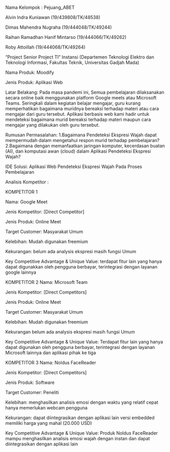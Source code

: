 Nama Kelompok : Pejuang_ABET

Alvin Indra Kuniawan (19/439808/TK/48538)

Dimas Mahendra Nugraha (19/444048/TK/49244)

Raihan Ramadhan Hanif Mintarso (19/444066/TK/49262) 

Roby Attoillah (19/444068/TK/49264)

“Project Senior Project TI”
Instansi (Departemen Teknologi Elektro dan Teknologi Informasi, Fakultas Teknik,
Universitas Gadjah Mada)

Nama Produk: 
Moodify

Jenis Produk: 
Aplikasi Web 

Latar Belakang:
Pada masa pandemi ini, Semua pembelajaran dilaksanakan secara online baik menggunakan platform Google meets atau Microsoft Teams. Seringkali dalam kegiatan belajar mengajar, guru kurang memperhatikan bagaimana muridnya bereaksi terhadap materi atau cara mengajar dari guru tersebut. Aplikasi berbasis web kami hadir untuk mendeteksi bagaimana murid bereaksi terhadap materi maupun cara mengajar yang dilakukan oleh guru tersebut. 

Rumusan Permasalahan:
  1.Bagaimana Pendeteksi Ekspresi Wajah dapat mempermudah dalam mengetahui respon murid terhadap pembelajaran?
  2.Bagaimana dengan memanfaatkan jaringan komputer, kecerdasan buatan (AI), dan komputasi awan (cloud) dalam Aplikasi Pendeteksi Ekspresi Wajah?
 
IDE Solusi:
Aplikasi Web Pendeteksi Ekspresi Wajah Pada Proses Pembelajaran


Analisis Kompetitor :

KOMPETITOR 1

Nama: Google Meet

Jenis Kompetitor: [Direct Competitor]

Jenis Produk: Online Meet

Target Customer: Masyarakat Umum

Kelebihan:
  Mudah digunakan
  freemium
  
Kekurangan:
  belum ada analysis ekspresi
  masih fungsi Umum
  
Key Competitive Advantage & Unique Value: terdapat fitur lain yang hanya dapat digunakkan oleh pengguna berbayar, terintegrasi dengan layanan google lainnya


KOMPETITOR 2
Nama: Microsoft Team

Jenis Kompetitor: [Direct Competitors]

Jenis Produk: Online Meet

Target Customer: Masyarakat Umum

Kelebihan:
  Mudah digunakan
  freemium
  
Kekurangan
  belum ada analysis ekspresi
  masih fungsi Umum
  
Key Competitive Advantage & Unique Value: Terdapat fitur lain yang hanya dapat digunakan oleh pengguna berbayar, terintegrasi dengan layanan Microsoft lainnya dan aplikasi pihak ke tiga


KOMPETITOR 3
Nama: Noldus FaceReader

Jenis Kompetitor: [Direct Competitors]

Jenis Produk: Software

Target Customer: Peneliti

Kelebihan:
  menghasilkan analisis emosi dengan waktu yang relatif cepat
  hanya memerlukan webcam pengguna
  
Kekurangan:
  dapat diintegrasikan dengan aplikasi lain
  versi embedded memiliki harga yang mahal (20.000 USD)
  
Key Competitive Advantage & Unique Value: Produk Noldus FaceReader mampu menghasilkan analisis emosi wajah dengan instan dan dapat diintegrasikan dengan aplikasi lain








